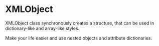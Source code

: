 XMLObject
=========

XMLObject class synchronously creates a structure, that can be used in dictionary-like and array-like styles.

Make your life easier and use nested objects and attribute dictionaries.
